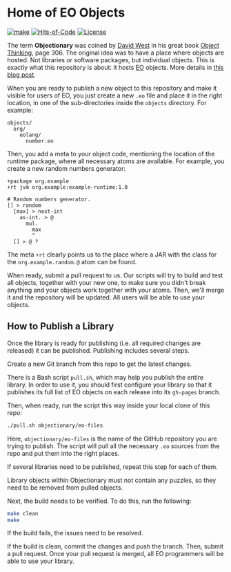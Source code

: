 # Home of EO Objects

[![make](https://github.com/yegor256/objectionary/actions/workflows/make.yml/badge.svg?branch=master)](https://github.com/yegor256/objectionary/actions/workflows/make.yml)
[![Hits-of-Code](https://hitsofcode.com/github/objectionary/home)](https://hitsofcode.com/view/github/objectionary/home)
[![License](https://img.shields.io/badge/license-MIT-green.svg)](https://github.com/objectionary/home/blob/master/LICENSE.txt)

The term **Objectionary** was coined by
[David West](https://www.youtube.com/watch?v=s-hdZZzMCac)
in his great book
[Object Thinking](http://amzn.to/266oJr4), page 306. The original idea was to
have a place where objects are hosted. Not libraries or software packages,
but individual objects. This is exactly what this repository is about:
it hosts [EO](https://www.eolang.org) objects. More details
in [this blog post](https://www.yegor256.com/2021/10/21/objectionary.html).

When you are ready to publish a new object to this repository
and make it visible for users of EO, you just create a new
`.eo` file and place it in the right location, in one of the sub-directories
inside the `objects` directory.
For example:

```text
objects/
  org/
    eolang/
      number.eo
```

Then, you add a meta to your object code, mentioning the location
of the runtime package, where all necessary atoms are available. For example,
you create a new random numbers generator:

```text
+package org.example
+rt jvm org.example:example-runtime:1.0

# Random numbers generator.
[] > random
  [max] > next-int
    as-int. > @
      mul.
        max
        ^
  [] > @ ?
```

The meta `+rt` clearly points us to the place where a JAR with
the class for the `org.example.random.@` atom can be found.

When ready, submit a pull request to us. Our scripts will try to
build and test all objects, together with your new one, to make
sure you didn't break anything and your objects work together
with your atoms. Then, we'll merge it and the repository
will be updated. All users will be able to use your objects.

## How to Publish a Library

Once the library is ready for publishing
(i.e. all required changes are released)
it can be published. Publishing includes several steps.

Create a new Git branch from this repo to get the latest changes.

There is a Bash script `pull.sh`, which may help you publish the entire
library. In order to use it, you should first configure your library
so that it publishes its full list of EO
objects on each release into its `gh-pages` branch.

Then, when ready, run the script this way inside your local clone of this repo:

```bash
./pull.sh objectionary/eo-files
```

Here, `objectionary/eo-files` is the name of the GitHub repository you are
trying to publish. The script will pull all the necessary `.eo` sources
from the repo and put them into the right places.

If several libraries need to be published, repeat this step for
each of them.

Library objects within Objectionary must not contain any puzzles, so they need
to be removed from pulled objects.

Next, the build needs to be verified. To do this, run the following:

```bash
make clean
make
```

If the build fails, the issues need to be resolved.

If the build is clean, commit the changes and push the branch. Then,
submit a pull request.
Once your pull request is merged, all EO programmers will
be able to use your library.
